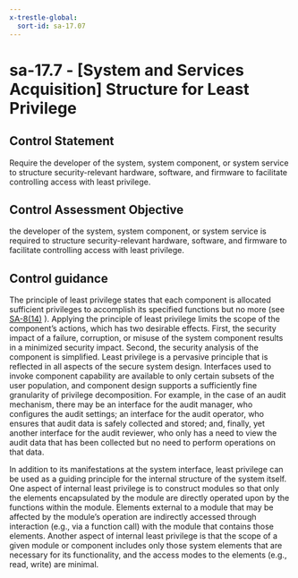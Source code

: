 ```yaml
---
x-trestle-global:
  sort-id: sa-17.07
---
```


# sa-17.7 - \[System and Services Acquisition\] Structure for Least Privilege

## Control Statement

Require the developer of the system, system component, or system service to structure security-relevant hardware, software, and firmware to facilitate controlling access with least privilege.

## Control Assessment Objective

the developer of the system, system component, or system service is required to structure security-relevant hardware, software, and firmware to facilitate controlling access with least privilege.

## Control guidance

The principle of least privilege states that each component is allocated sufficient privileges to accomplish its specified functions but no more (see [SA-8(14)](#sa-8.14) ). Applying the principle of least privilege limits the scope of the component’s actions, which has two desirable effects. First, the security impact of a failure, corruption, or misuse of the system component results in a minimized security impact. Second, the security analysis of the component is simplified. Least privilege is a pervasive principle that is reflected in all aspects of the secure system design. Interfaces used to invoke component capability are available to only certain subsets of the user population, and component design supports a sufficiently fine granularity of privilege decomposition. For example, in the case of an audit mechanism, there may be an interface for the audit manager, who configures the audit settings; an interface for the audit operator, who ensures that audit data is safely collected and stored; and, finally, yet another interface for the audit reviewer, who only has a need to view the audit data that has been collected but no need to perform operations on that data.

In addition to its manifestations at the system interface, least privilege can be used as a guiding principle for the internal structure of the system itself. One aspect of internal least privilege is to construct modules so that only the elements encapsulated by the module are directly operated upon by the functions within the module. Elements external to a module that may be affected by the module’s operation are indirectly accessed through interaction (e.g., via a function call) with the module that contains those elements. Another aspect of internal least privilege is that the scope of a given module or component includes only those system elements that are necessary for its functionality, and the access modes to the elements (e.g., read, write) are minimal.
